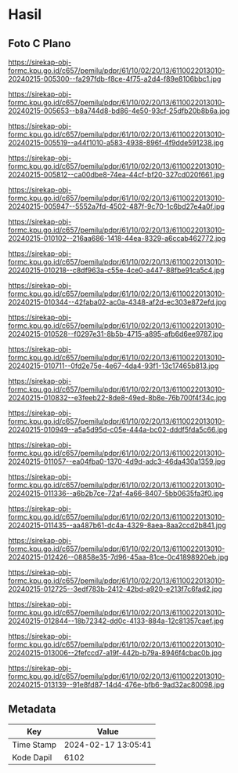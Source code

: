 # Hasil

## Foto C Plano

https://sirekap-obj-formc.kpu.go.id/c657/pemilu/pdpr/61/10/02/20/13/6110022013010-20240215-005300--fa297fdb-f8ce-4f75-a2d4-f89e8106bbc1.jpg

https://sirekap-obj-formc.kpu.go.id/c657/pemilu/pdpr/61/10/02/20/13/6110022013010-20240215-005653--b8a744d8-bd86-4e50-93cf-25dfb20b8b6a.jpg

https://sirekap-obj-formc.kpu.go.id/c657/pemilu/pdpr/61/10/02/20/13/6110022013010-20240215-005519--a44f1010-a583-4938-896f-4f9dde591238.jpg

https://sirekap-obj-formc.kpu.go.id/c657/pemilu/pdpr/61/10/02/20/13/6110022013010-20240215-005812--ca00dbe8-74ea-44cf-bf20-327cd020f661.jpg

https://sirekap-obj-formc.kpu.go.id/c657/pemilu/pdpr/61/10/02/20/13/6110022013010-20240215-005947--5552a7fd-4502-487f-9c70-1c6bd27e4a0f.jpg

https://sirekap-obj-formc.kpu.go.id/c657/pemilu/pdpr/61/10/02/20/13/6110022013010-20240215-010102--216aa686-1418-44ea-8329-a6ccab462772.jpg

https://sirekap-obj-formc.kpu.go.id/c657/pemilu/pdpr/61/10/02/20/13/6110022013010-20240215-010218--c8df963a-c55e-4ce0-a447-88fbe91ca5c4.jpg

https://sirekap-obj-formc.kpu.go.id/c657/pemilu/pdpr/61/10/02/20/13/6110022013010-20240215-010344--42faba02-ac0a-4348-af2d-ec303e872efd.jpg

https://sirekap-obj-formc.kpu.go.id/c657/pemilu/pdpr/61/10/02/20/13/6110022013010-20240215-010528--f0297e31-8b5b-4715-a895-afb6d6ee9787.jpg

https://sirekap-obj-formc.kpu.go.id/c657/pemilu/pdpr/61/10/02/20/13/6110022013010-20240215-010711--0fd2e75e-4e67-4da4-93f1-13c17465b813.jpg

https://sirekap-obj-formc.kpu.go.id/c657/pemilu/pdpr/61/10/02/20/13/6110022013010-20240215-010832--e3feeb22-8de8-49ed-8b8e-76b700f4f34c.jpg

https://sirekap-obj-formc.kpu.go.id/c657/pemilu/pdpr/61/10/02/20/13/6110022013010-20240215-010949--a5a5d95d-c05e-444a-bc02-dddf5fda5c66.jpg

https://sirekap-obj-formc.kpu.go.id/c657/pemilu/pdpr/61/10/02/20/13/6110022013010-20240215-011057--ea04fba0-1370-4d9d-adc3-46da430a1359.jpg

https://sirekap-obj-formc.kpu.go.id/c657/pemilu/pdpr/61/10/02/20/13/6110022013010-20240215-011336--a6b2b7ce-72af-4a66-8407-5bb0635fa3f0.jpg

https://sirekap-obj-formc.kpu.go.id/c657/pemilu/pdpr/61/10/02/20/13/6110022013010-20240215-011435--aa487b61-dc4a-4329-8aea-8aa2ccd2b841.jpg

https://sirekap-obj-formc.kpu.go.id/c657/pemilu/pdpr/61/10/02/20/13/6110022013010-20240215-012426--08858e35-7d96-45aa-81ce-0c41898920eb.jpg

https://sirekap-obj-formc.kpu.go.id/c657/pemilu/pdpr/61/10/02/20/13/6110022013010-20240215-012725--3edf783b-2412-42bd-a920-e213f7c6fad2.jpg

https://sirekap-obj-formc.kpu.go.id/c657/pemilu/pdpr/61/10/02/20/13/6110022013010-20240215-012844--18b72342-dd0c-4133-884a-12c81357caef.jpg

https://sirekap-obj-formc.kpu.go.id/c657/pemilu/pdpr/61/10/02/20/13/6110022013010-20240215-013006--2fefccd7-a19f-442b-b79a-8946f4cbac0b.jpg

https://sirekap-obj-formc.kpu.go.id/c657/pemilu/pdpr/61/10/02/20/13/6110022013010-20240215-013139--91e8fd87-14d4-476e-bfb6-9ad32ac80098.jpg


## Metadata

| Key        | Value               |
| ---------- | ------------------- |
| Time Stamp | 2024-02-17 13:05:41 |
| Kode Dapil | 6102                |



